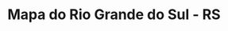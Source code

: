 
<!DOCTYPE html>
<html lang="pt-br">
<head>
<meta charset="utf-8" />
<body>
<h1>Mapa do Rio Grande do Sul - RS</h1>
</body>
